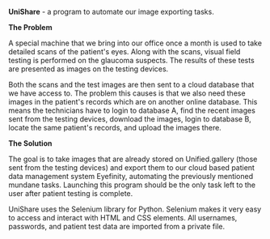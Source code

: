 **UniShare** - a program to automate our image exporting tasks.

**The Problem**

A special machine that we bring into our office once a month is used to take detailed scans of the patient's eyes.
Along with the scans, visual field testing is performed on the glaucoma suspects. The results of these tests are presented
as images on the testing devices.

Both the scans and the test images are then sent to a cloud database that we have access to. 
The problem this causes is that we also need these images in the patient's records which are on another online database.
This means the technicians have to login to database A, find the recent images sent from the testing devices, download the images,
login to database B, locate the same patient's records, and upload the images there.

**The Solution**

The goal is to take images that are already stored on Unified.gallery (those sent from the testing devices) and export
them to our cloud based patient data management system Eyefinity, automating the previously mentioned mundane tasks.
Launching this program should be the only task left to the user after patient testing is complete.

UniShare uses the Selenium library for Python.
Selenium makes it very easy to access and interact with HTML and CSS elements. 
All usernames, passwords, and patient test data are imported from a private file.
